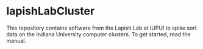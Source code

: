 # lapishLabCluster

This repository contains software from the Lapish Lab at IUPUI to spike sort data on the Indiana University computer clusters. To get started, read the manual.
